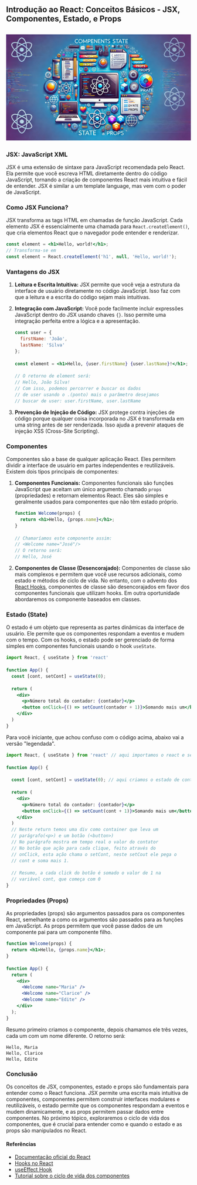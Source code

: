 
## Introdução ao React: Conceitos Básicos - JSX, Componentes, Estado, e Props

![Componentes, Estado, e Props](https://raw.githubusercontent.com/leorodriguesdev/artigos-react-react-native/main/images/componentes-estado-props.webp)
---

### JSX: JavaScript XML

JSX é uma extensão de sintaxe para JavaScript recomendada pelo React. Ela permite que você escreva HTML diretamente dentro do código JavaScript, tornando a criação de componentes React mais intuitiva e fácil de entender. JSX é similar a um template language, mas vem com o poder de JavaScript.

### Como JSX Funciona?

JSX transforma as tags HTML em chamadas de função JavaScript. Cada elemento JSX é essencialmente uma chamada para `React.createElement()`, que cria elementos React que o navegador pode entender e renderizar.

```jsx
const element = <h1>Hello, world!</h1>;
// Transforma-se em
const element = React.createElement('h1', null, 'Hello, world!');
```

### Vantagens do JSX

1. **Leitura e Escrita Intuitiva:**
   JSX permite que você veja a estrutura da interface de usuário diretamente no código JavaScript. Isso faz com que a leitura e a escrita do código sejam mais intuitivas.

2. **Integração com JavaScript:**
   Você pode facilmente incluir expressões JavaScript dentro do JSX usando chaves `{}`. Isso permite uma integração perfeita entre a lógica e a apresentação.

   ```jsx
   const user = {
     firstName: 'João',
     lastName: 'Silva'
   };

   const element = <h1>Hello, {user.firstName} {user.lastName}!</h1>;

   // O retorno de element será:
   // Hello, João Silva!
   // Com isso, podemos percorrer e buscar os dados
   // de user usando o .(ponto) mais o parâmetro desejamos 
   // buscar de user: user.firstName, user.lastName
   ```

3. **Prevenção de Injeção de Código:**
   JSX protege contra injeções de código porque qualquer coisa incorporada no JSX é transformada em uma string antes de ser renderizada. Isso ajuda a prevenir ataques de injeção XSS (Cross-Site Scripting).

### Componentes

Componentes são a base de qualquer aplicação React. Eles permitem dividir a interface de usuário em partes independentes e reutilizáveis. Existem dois tipos principais de componentes:

1. **Componentes Funcionais:**
   Componentes funcionais são funções JavaScript que aceitam um único argumento chamado `props` (propriedades) e retornam elementos React. Eles são simples e geralmente usados para componentes que não têm estado próprio.

   ```jsx
   function Welcome(props) {
     return <h1>Hello, {props.name}</h1>;
   }

   // Chamaríamos este componente assim:
   // <Welcome name="José"/>
   // O retorno será:
   // Hello, José
   ```

2. **Componentes de Classe (Desencorajado):**
   Componentes de classe são mais complexos e permitem que você use recursos adicionais, como estado e métodos de ciclo de vida. No entanto, com o advento dos [React Hooks](https://react.dev/reference/react/Hooks), componentes de classe são desencorajados em favor dos componentes funcionais que utilizam hooks.
   Em outra oportunidade abordaremos os componente baseados em classes. 

### Estado (State)

O estado é um objeto que representa as partes dinâmicas da interface de usuário. Ele permite que os componentes respondam a eventos e mudem com o tempo. Com os hooks, o estado pode ser gerenciado de forma simples em componentes funcionais usando o hook `useState`.

```jsx
import React, { useState } from 'react'

function App() {
  const [cont, setCont] = useState(0);

  return (
    <div>
      <p>Número total do contador: {contador}</p>
      <button onClick={() => setCount(contador + 1)}>Somando mais um</button>
    </div>
  )
}
``` 
Para você iniciante, que achou confuso com o código acima, abaixo vai a versão "legendada".

```jsx
import React, { useState } from 'react' // aqui importamos o react e seu useState

function App() {

  const [cont, setCont] = useState(0); // aqui criamos o estado de cont (contador) e o setCont, ele é quem vai gerar a ação de troca de estado de cont, note que começa com 0(zero)

  return (
    <div>
      <p>Número total do contador: {contador}</p>
      <button onClick={() => setCount(cont + 1)}>Somando mais um</button>
    </div>
  )
  // Neste return temos uma div como container que leva um
  // parágrafo(<p>) e um botão (<button>)
  // No parágrafo mostra em tempo real o valor do contator
  // No botão que ação para cada clique, feito através do 
  // onClick, esta ação chama o setCont, neste setCout ele pega o
  // cont e soma mais 1.

  // Resumo, a cada click do botão é somado o valor de 1 na 
  // variável cont, que começa com 0
}

``` 


### Propriedades (Props)

As propriedades (props) são argumentos passados para os componentes React, semelhante a como os argumentos são passados para as funções em JavaScript. As props permitem que você passe dados de um componente pai para um componente filho.

```jsx
function Welcome(props) {
  return <h1>Hello, {props.name}</h1>;
}

function App() {
  return (
    <div>
      <Welcome name="Maria" />
      <Welcome name="Clarice" />
      <Welcome name="Edite" />
    </div>
  );
}
```
Resumo primeiro criamos o componente, depois chamamos ele três vezes, cada um com um nome diferente. O retorno será:

```
Hello, Maria
Hello, Clarice
Hello, Edite
```

### Conclusão

Os conceitos de JSX, componentes, estado e props são fundamentais para entender como o React funciona. JSX permite uma escrita mais intuitiva de componentes, componentes permitem construir interfaces modulares e reutilizáveis, o estado permite que os componentes respondam a eventos e mudem dinamicamente, e as props permitem passar dados entre componentes. No próximo tópico, exploraremos o ciclo de vida dos componentes, que é crucial para entender como e quando o estado e as props são manipulados no React.

#### Referências
- [Documentação oficial do React](https://react.dev/reference/react)
- [Hooks no React](https://react.dev/reference/react/Hooks)
- [useEffect Hook](https://react.dev/reference/react/useEffect)
- [Tutorial sobre o ciclo de vida dos componentes](https://react.dev/reference/react/Component)